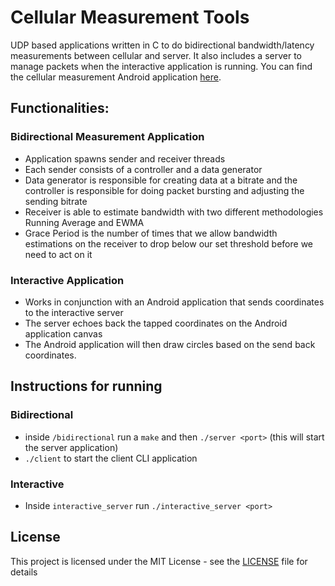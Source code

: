 # Cellular Measurement Tools
UDP based applications written in C to do bidirectional bandwidth/latency measurements between cellular and server. It also includes 
a server to manage packets when the interactive application is running.
You can find the cellular measurement Android application [here](https://github.com/jerrychen017/cellular-measurement-android.git).

## Functionalities:
### Bidirectional Measurement Application
* Application spawns sender and receiver threads
* Each sender consists of a controller and a data generator
* Data generator is responsible for creating data at a bitrate and the controller is responsible for doing packet bursting and adjusting the sending bitrate
* Receiver is able to estimate bandwidth with two different methodologies Running Average and EWMA
* Grace Period is the number of times that we allow bandwidth estimations on the receiver to drop below our set threshold before we need to act on it

### Interactive Application
* Works in conjunction with an Android application that sends coordinates to the interactive server
* The server echoes back the tapped coordinates on the Android application canvas
* The Android application will then draw circles based on the send back coordinates.

## Instructions for running

### Bidirectional
* inside `/bidirectional` run a `make` and then `./server <port>` (this will start the server application)
* `./client` to start the client CLI application

### Interactive
* Inside `interactive_server` run `./interactive_server <port>`

## License

This project is licensed under the MIT License - see the [LICENSE](LICENSE) file for details